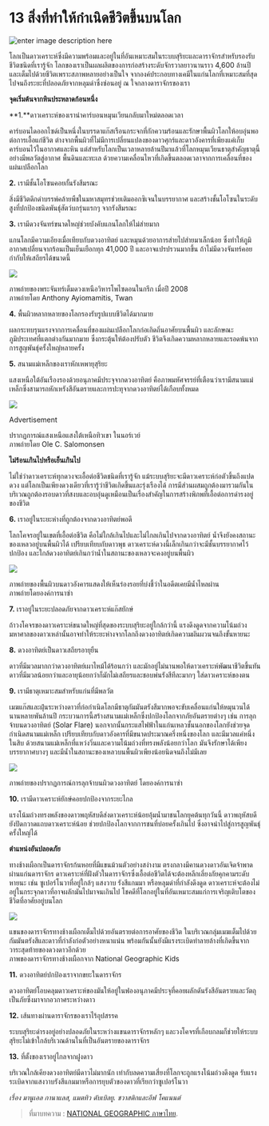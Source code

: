 
13 สิ่งที่ทำให้กำเนิดชีวิตขึ้นบนโลก
===
![enter image description here](https://ngthai.com/app/uploads/2018/03/coverearth.jpg)

โลกเป็นดาวเคราะห์ซึ่งมีความพร้อมและอยู่ในที่อันเหมาะสมในระบบสุริยะและดาราจักรสำหรับรองรับชีวิตชนิดที่เรารู้จัก โลกของเราเป็นผลผลิตของการก่อสร้างระดับจักรวาลยาวนานราว 4,600 ล้านปี และเต็มไปด้วยชีวิตเพราะสภาพหลายอย่างเป็นใจ จากองค์ประกอบทางเคมีในแก่นโลกที่เหมาะสมที่สุดไปจนถึงระยะที่ปลอดภัยจากหลุมดำซึ่งซ่อนอยู่ ณ ใจกลางดาราจักรของเรา

**จุดเริ่มต้นจากหินประหลาดก้อนหนึ่ง**

**1.**ดาวเคราะห์ของเรานำคาร์บอนหมุนเวียนกลับมาใหม่ตลอดเวลา

คาร์บอนไดออกไซด์เป็นหนึ่งในบรรดาแก๊สเรือนกระจกที่กักความร้อนและรักษาพื้นผิวโลกให้อบอุ่นพอต่อการเอื้อแก่ชีวิต ต่างจากพื้นผิวที่ไม่มีการเปลี่ยนแปลงของดาวศุกร์และดาวอังคารที่เพียงแค่เก็บคาร์บอนไว้ในอากาศและหิน แต่สำหรับโลกเป็นเวลาหลายล้านปีมาแล้วที่โลกหมุนเวียนธาตุสำคัญธาตุนี้อย่างมีพลวัตสู่อากาศ พื้นดินและทะเล ด้วยความเคลื่อนไหวที่เกิดขึ้นตลอดเวลาจากการเคลื่อนที่ของแผ่นเปลือกโลก

**2.** เรามีชั้นโอโซนคอยกั้นรังสีมรณะ

สิ่งมีชีวิตดึกดำบรรพ์คล้ายพืชในมหาสมุทรช่วยเติมออกซิเจนในบรรยากาศ และสร้างชั้นโอโซนในระดับสูงที่ปกป้องชนิดพันธุ์สัตว์บกรุ่นแรกๆ จากรังสีมรณะ

**3.** เรามีดวงจันทร์ขนาดใหญ่ช่วยบังคับแกนโลกให้ไม่ส่ายมาก

แกนโลกมีความเอียงเมื่อเทียบกับดวงอาทิตย์ และหมุนด้วยอาการส่ายไปส่ายมาเล็กน้อย ซึ่งทำให้ภูมิอากาศเปลี่ยนจากร้อนเป็นเย็นเยือกทุก 41,000 ปี และอาจแปรปรวนมากขึ้น ถ้าไม่มีดวงจันทร์คอยกำกับให้เสถียรได้ขนาดนี้

![](http://www.ngthai.com/app/uploads/2018/03/80614-1024x680.jpg)

ภาพถ่ายของพระจันทร์เต็มดวงเหนือวิหารโพไซดอนในกรีก เมื่อปี 2008  
ภาพถ่ายโดย Anthony Ayiomamitis, Twan

**4.** พื้นผิวหลากหลายของโลกรองรับรูปแบบชีวิตได้มากมาย

ผลกระทบรุนแรงจากการเคลื่อนที่ของแผ่นเปลือกโลกก่อเกิดถิ่นอาศัยบนพื้นผิว และลักษณะภูมิประเทศที่แตกต่างกันมากมาย ซึ่งกระตุ้นให้ต้องปรับตัว ชีวิตจึงเกิดความหลากหลายและรอดพ้นจากการสูญพันธุ์ครั้งใหญ่หลายครั้ง

**5.** สนามแม่เหล็กของเราหักเหพายุสุริยะ

แสงเหนือใต้อันเรืองรองด้วยอนุภาคมีประจุจากดวงอาทิตย์ คือภาพมหัศจรรย์ที่เตือนว่าเรามีสนามแม่เหล็กซึ่งสามารถหักเหรังสีอันตรายและการปะทุจากดวงอาทิตย์ได้เกือบทั้งหมด

![](http://www.ngthai.com/app/uploads/2018/03/47737.adapt_.885.1.jpg)

Advertisement

  

ปรากฏการณ์แสงเหนือแสงใต้เหนือทิวเขา ในนอร์เวย์  
ภาพถ่ายโดย Ole C. Salomonsen

**ไม่ร้อนเกินไปหรือเย็นเกินไป**

ไม่ใช่ว่าดาวเคราะห์ทุกดวงจะเอื้อต่อชีวิตชนิดที่เรารู้จัก แม้ระบบสุริยะจะมีดาวเคราะห์ก่อตัวขึ้นถึงแปดดวง แต่โลกเป็นเพียงดวงเดียวที่เรารู้ว่าชีวิตเกิดขึ้นและรุ่งเรืองได้ การมีส่วนผสมถูกต้องมารวมกันในบริเวณถูกต้องรอบดาวที่สงบและอบอุ่นดูเหมือนเป็นเรื่องสำคัญในการสร้างพิภพที่เอื้อต่อการดำรงอยู่ของชีวิต

**6.** เราอยู่ในระยะห่างที่ถูกต้องจากดวงอาทิตย์พอดี

โลกโคจรอยู่ในเขตที่เอื้อต่อชีวิต คือไม่ใกล้เกินไปและไม่ไกลเกินไปจากดวงอาทิตย์ น้ำจึงยังคงสถานะของเหลวอยู่บนพื้นผิวได้ เปรียบเทียบกับดาวพุธ ดาวเคราะห์ดวงนี้เล็กเกินกว่าจะมีชั้นบรรยากาศไว้ปกป้อง และใกล้ดวงอาทิตย์เกินกว่าน้ำในสถานะของเหลวจะคงอยู่บนพื้นผิว

![](http://www.ngthai.com/app/uploads/2018/03/mars-ice-water-01.ngsversion.1515697299995.adapt_.945.1.jpg)

ภาพถ่ายของพื้นผิวบนดาวอังคารแสดงให้เห็นร่องรอยที่บ่งชี้ว่าในอดีตเคยมีน้ำไหลผ่าน  
ภาพถ่ายโดยองค์การนาซ่า

**7.** เราอยู่ในระยะปลอดภัยจากดาวเคราะห์แก๊สยักษ์

ถ้าวงโคจรของดาวเคราะห์ขนาดใหญ่ที่สุดของระบบสุริยะอยู่ใกล้กว่านี้ แรงดึงดูดจากความโน้มถ่วงมหาศาลของดาวเหล่านั้นอาจทำให้ระยะห่างจากโลกถึงดวงอาทิตย์เกิดความผันผวนจนถึงขั้นหายนะ

**8.** ดวงอาทิตย์เป็นดาวเสถียรอายุยืน

ดาวที่มีมวลมากกว่าดวงอาทิตย์เผาไหม้ได้ร้อนกว่า และมักอยู่ไม่นานพอให้ดาวเคราะห์พัฒนาชีวิตขึ้นทัน ดาวที่มีมวลน้อยกว่าและอายุน้อยกว่าก็มักไม่เสถียรและชอบพ่นรังสีทีละมากๆ ใส่ดาวเคราะห์ของตน

**9.** เรามีธาตุเหมาะสมสำหรับแก่นที่มีพลวัต

เมฆแก๊สและฝุ่นระหว่างดาวที่ก่อกำเนิดโลกมีธาตุกัมมันตรังสีมากพอจะขับเคลื่อนแก่นให้หมุนวนได้นานหลายพันล้านปี กระบวนการนี้สร้างสนามแม่เหล็กซึ่งปกป้องโลกจากภัยอันตรายต่างๆ เช่น การลุกจ้าบนดวงอาทิตย์ (Solar Flare) นอกจากนั้นกระแสไฟฟ้าในแก่นเหลวชั้นนอกของโลกยังช่วยจุดกำเนิดสนามแม่เหล็ก เปรียบเทียบกับดาวอังคารที่มีขนาดประมาณครึ่งหนึ่งของโลก และมีมวลแค่หนึ่งในสิบ ด้วยสนามแม่เหล็กที่แหว่งวิ่นและความโน้มถ่วงที่ทรงพลังน้อยกว่าโลก มันจึงรักษาได้เพียงบรรยากาศบางๆ และมีน้ำในสถานะของเหลวบนพื้นผิวเพียงน้อยนิดจนถึงไม่มีเลย

![](http://www.ngthai.com/app/uploads/2018/03/01-sun-turmoil-colorized-view-670.jpg)

  

ภาพถ่ายของปรากฏการณ์การลุกจ้าบนผิวดวงอาทิตย์ โดยองค์การนาซ่า

**10.** เรามีดาวเคราะห์ยักษ์คอยปกป้องจากระยะไกล

แรงโน้มถ่วงทรงพลังของดาวพฤหัสบดีส่งดาวเคราะห์น้อยอุ้มน้ำมาชนโลกยุคต้นทุกวันนี้ ดาวพฤหัสบดียังปัดกวาดแถบดาวเคราะห์น้อย ช่วยปกป้องโลกจากการชนที่บ่อยครั้งเกินไป ซึ่งอาจนำไปสู่การสูญพันธุ์ครั้งใหญ่ได้

**ตำแหน่งอันปลอดภัย**

ทางช้างเผือกเป็นดาราจักรก้นหอยที่มีแขนม้วนตัวอย่างสง่างาม ตรงกลางมีคานดวงดาวอันเจิดจ้าพาดผ่านแก่นดาราจักร ดาวเคราะห์ที่ฝังตัวในดาราจักรซึ่งเอื้อต่อชีวิตได้จะต้องหลีกเลี่ยงภัยคุกคามระดับหายนะ เช่น ซูเปอร์โนวาที่อยู่ใกล้ๆ แสงวาบ รังสีแกมมา หรือหลุมดำที่กำลังดึงดูด ดาวเคราะห์จะต้องไม่อยู่ในกระจุกดาวที่อาจผลักมันไปมาจนเกินไป โชคดีที่โลกอยู่ในที่อันเหมาะสมแก่การเจริญเติบโตของชีวิตที่อาศัยอยู่บนโลก

![](http://www.ngthai.com/app/uploads/2018/03/milky-way-2.adapt_.945.1.jpg)

แขนของดาราจักรทางช้างเผือกเต็มไปด้วยอันตรายต่อการอาศัยของชีวิต ในบริเวณกลุ่มเมฆเต็มไปด้วยกัมมันตรังสีและดาวที่กำลังก่อตัวอย่างหนาแน่น พร้อมกันนั้นยังมีแรงระเบิดทำลายล้างที่เกิดขึ้นจากวาระสุดท้ายของดวงดาวอีกด้วย  
ภาพของดาราจักรทางช้างเผือกจาก National Geographic Kids

**11.** ดวงอาทิตย์ปกป้องเราจากขยะในดาราจักร

ดวงอาทิตย์โอบคลุมดาวเคราะห์ของมันให้อยู่ในฟองอนุภาคมีประจุที่คอยผลักดันรังสีอันตรายและวัตถุเป็นภัยซึ่งมาจากอวกาศระหว่างดาว

**12.** เส้นทางผ่านดาราจักรของเราไร้อุปสรรค

ระบบสุริยะดำรงอยู่อย่างปลอดภัยในระหว่างแขนดาราจักรหลักๆ และวงโคจรที่เกือบกลมก็ช่วยให้ระบบสุริยะไม่เข้าใกล้บริเวณด้านในที่เป็นอันตรายของดาราจักร

**13.** ที่ตั้งของเราอยู่ไกลจากฝูงดาว

บริเวณใกล้เคียงดวงอาทิตย์มีดาวไม่มากนัก เท่ากับลดความเสี่ยงที่โลกจะถูกแรงโน้มถ่วงดึงดูด รับแรงระเบิดจากแสงวาบรังสีแกมมาหรือการยุบตัวของดาวที่เรียกว่าซูเปอร์โนวา

_เรื่อง มานูเอล กานาแลส, แมตทิว ดับเบิลยู. ชวาสติกและอีฟ โคแนนต์_








> ที่มาบทความ : [NATIONAL GEOGRAPHIC ภาษาไทย](https://ngthai.com/science/8772/13-things-create-life-on-earth/).
<!--stackedit_data:
eyJoaXN0b3J5IjpbLTcxODk4MTI5XX0=
-->